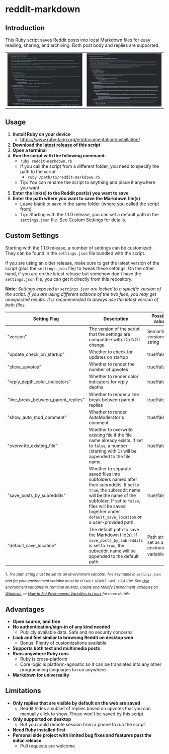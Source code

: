 # reddit-markdown

## Introduction
This Ruby script saves Reddit posts into local Markdown files for easy reading, sharing, and archiving. Both post body and replies are supported.

<table>
	<tr>
		<td><img src="demo/demo_markdown.jpg" /></td>
		<td><img src="demo/demo_markdown_rendered.jpg" /></td>
	</tr>
</table>

## Usage
1. **Install Ruby on your device**
    * https://www.ruby-lang.org/en/documentation/installation/
2. **Download the [latest release](https://github.com/chauduyphanvu/reddit-markdown/releases) of this script**
3. **Open a terminal**
4. **Run the script with the following command:**
    * `ruby reddit-markdown.rb`
    * If you call the script from a different folder, you need to specify the path to the script
        * `ruby /path/to/reddit-markdown.rb`
    * Tip: You can rename the script to anything and place it anywhere you want
5. **Enter the link(s) to the Reddit post(s) you want to save**
6. **Enter the path where you want to save the Markdown file(s)**.
    * Leave blank to save in the same folder (where you called the script from)
	* Tip: Starting with the 1.1.0 release, you can set a default path in the `settings.json` file. See [Custom Settings](#custom-settings) for details.

## Custom Settings
Starting with the 1.1.0 release, a number of settings can be customized. They can be found in the `settings.json` file bundled with the script. 

If you are using an older release, make sure to get the latest version of the script (plus the `settings.json` file) to tweak these settings. On the other hand, if you are on the latest release but somehow don't have the `settings.json` file, you can get it directly from this repository. 

**Note**: _Settings exposed in `settings.json` are locked to a specific version of the script. If you are using different editions of the two files, you may get unexpected results. It is recommended to always use the latest version of both files._

| Setting Flag | Description | Possible values |
| --- | --- | --- |
| "version" | The version of the script that the settings are compatible with. Do NOT change. | Semantically versioned string |
| "update_check_on_startup" | Whether to check for updates on startup | true/false |
| "show_upvotes" | Whether to render the number of upvotes | true/false |
| "reply_depth_color_indicators" | Whether to render color indicators for reply depths | true/false |
| "line_break_between_parent_replies" | Whether to render a line break between parent replies | true/false |
| "show_auto_mod_comment" | Whether to render AutoModerator's comment | true/false |
| "overwrite_existing_file" | Whether to overwrite existing file if the file name already exists. If set to `false`, a number (starting with 1) will be appended to the file name. | true/false |
| "save_posts_by_subreddits" | Whether to separate saved files into subfolders named after their subreddits. If set to `true`, the subreddit name will be the name of the subfolder. If set to `false`, files will be saved together under `default_save_location` or a user-provided path. | true/false |
| "default_save_location" | The default path to save the Markdown file(s). If `save_posts_by_subreddits` is set to `true`, the subreddit name will be appended to the default path. | Path string set as an environment variable <sup>1</sup> |

<sub>1. _The path string must be set as an environment variable. The key name in `settings.json` and for your environment variable must be `DEFAULT_REDDIT_SAVE_LOCATION`. See [Use environment variables in Terminal on Mac](https://support.apple.com/guide/terminal/use-environment-variables-apd382cc5fa-4f58-4449-b20a-41c53c006f8f/mac), [Create and Modify Environment Variables on Windows](https://docs.oracle.com/en/database/oracle/machine-learning/oml4r/1.5.1/oread/creating-and-modifying-environment-variables-on-windows.html#GUID-DD6F9982-60D5-48F6-8270-A27EC53807D0), or [How to Set Environment Variables in Linux](https://www.serverlab.ca/tutorials/linux/administration-linux/how-to-set-environment-variables-in-linux/) for more details._</sub>

## Advantages
* **Open source, and free**
* **No authentication/sign-in of any kind needed**
	* Publicly available data. Safe and no security concerns
* **Look and feel similar to browsing Reddit on desktop web**
	* Bonus: Plenty of customizations available
* **Supports both text and multimedia posts**
* **Runs anywhere Ruby runs**
	* Ruby is cross-platform
	* Core logic is platform-agnostic so it can be translated into any other programming languages to run anywhere
* **Markdown for universality**

## Limitations
* **Only replies that are visible by default on the web are saved**
	* Reddit hides a subset of replies based on upvotes that you can manually click to show. Those won't be saved by this script.
* **Only supported on desktop**
	* But you could remote session from a phone to run the script
* **Need Ruby installed first**
* **Personal side project with limited bug fixes and features past the initial release**
	* Pull requests are welcome
